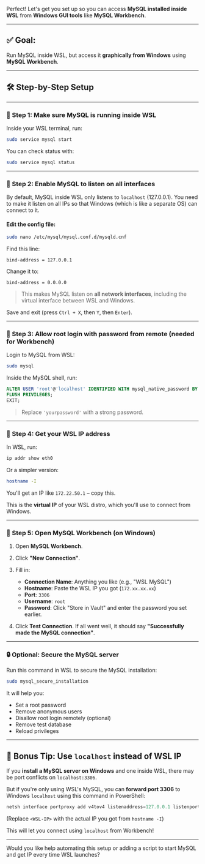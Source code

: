 Perfect! Let's get you set up so you can access **MySQL installed inside WSL** from **Windows GUI tools** like **MySQL Workbench**.

---

## ✅ Goal:
Run MySQL inside WSL, but access it **graphically from Windows** using **MySQL Workbench**.

---

## 🛠️ Step-by-Step Setup

---

### 🔸 Step 1: Make sure MySQL is running inside WSL

Inside your WSL terminal, run:

```bash
sudo service mysql start
```

You can check status with:

```bash
sudo service mysql status
```

---

### 🔸 Step 2: Enable MySQL to listen on all interfaces

By default, MySQL inside WSL only listens to `localhost` (127.0.0.1). You need to make it listen on all IPs so that Windows (which is like a separate OS) can connect to it.

#### Edit the config file:

```bash
sudo nano /etc/mysql/mysql.conf.d/mysqld.cnf
```

Find this line:

```
bind-address = 127.0.0.1
```

Change it to:

```
bind-address = 0.0.0.0
```

> This makes MySQL listen on **all network interfaces**, including the virtual interface between WSL and Windows.

Save and exit (press `Ctrl + X`, then `Y`, then `Enter`).

---

### 🔸 Step 3: Allow root login with password from remote (needed for Workbench)

Login to MySQL from WSL:

```bash
sudo mysql
```

Inside the MySQL shell, run:

```sql
ALTER USER 'root'@'localhost' IDENTIFIED WITH mysql_native_password BY 'yourpassword';
FLUSH PRIVILEGES;
EXIT;
```

> Replace `'yourpassword'` with a strong password.

---

### 🔸 Step 4: Get your WSL IP address

In WSL, run:

```bash
ip addr show eth0
```

Or a simpler version:

```bash
hostname -I
```

You'll get an IP like `172.22.50.1` – copy this.

This is the **virtual IP** of your WSL distro, which you'll use to connect from Windows.

---

### 🔸 Step 5: Open MySQL Workbench (on Windows)

1. Open **MySQL Workbench**.
2. Click **"New Connection"**.
3. Fill in:

   - **Connection Name**: Anything you like (e.g., "WSL MySQL")
   - **Hostname**: Paste the WSL IP you got (`172.xx.xx.xx`)
   - **Port**: `3306`
   - **Username**: `root`
   - **Password**: Click "Store in Vault" and enter the password you set earlier.

4. Click **Test Connection**. If all went well, it should say **"Successfully made the MySQL connection"**.

---

### 🔒 Optional: Secure the MySQL server

Run this command in WSL to secure the MySQL installation:

```bash
sudo mysql_secure_installation
```

It will help you:
- Set a root password
- Remove anonymous users
- Disallow root login remotely (optional)
- Remove test database
- Reload privileges

---

## 🧠 Bonus Tip: Use `localhost` instead of WSL IP

If you **install a MySQL server on Windows** and one inside WSL, there may be port conflicts on `localhost:3306`.

But if you're only using WSL's MySQL, you can **forward port 3306** to Windows `localhost` using this command in PowerShell:

```powershell
netsh interface portproxy add v4tov4 listenaddress=127.0.0.1 listenport=3306 connectaddress=<WSL-IP> connectport=3306
```

(Replace `<WSL-IP>` with the actual IP you got from `hostname -I`)

This will let you connect using `localhost` from Workbench!

---

Would you like help automating this setup or adding a script to start MySQL and get IP every time WSL launches?